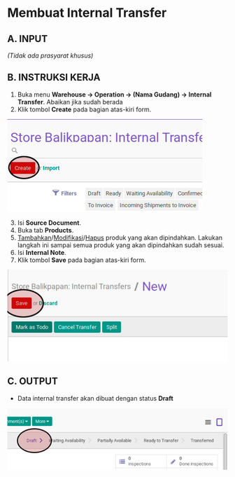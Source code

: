 # Membuat Internal Transfer

## A. INPUT

*(Tidak ada prasyarat khusus)*

## B. INSTRUKSI KERJA

1. Buka menu **Warehouse -> Operation -> (Nama Gudang) -> Internal Transfer**. Abaikan jika sudah berada
2. Klik tombol **Create** pada bagian atas-kiri form.

![](../../img/internal-transfer/tombol-create.png)

3. Isi **Source Document**.
4. Buka tab **Products**.
5. <a name="l5">[Tambahkan](./produk-tambah.md)/[Modifikasi](./produk-modifikasi.md)/[Hapus](./produk-hapus.md)</a> produk yang akan dipindahkan. Lakukan langkah ini sampai semua produk yang akan dipindahkan sudah sesuai.
6. Isi **Internal Note**.
7. Klik tombol **Save** pada bagian atas-kiri form.

![](../../img/internal-transfer/tombol-simpan.png)

## C. OUTPUT

* Data internal transfer akan dibuat dengan status **Draft**

![](../../img/internal-transfer/status-draft.png)
